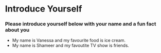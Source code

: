 # Introduce Yourself
### Please introduce yourself below with your name and a fun fact about you
- My name is Vanessa and my favourite food is ice cream.
- My name is Shameer and my favoutite TV show is friends.
